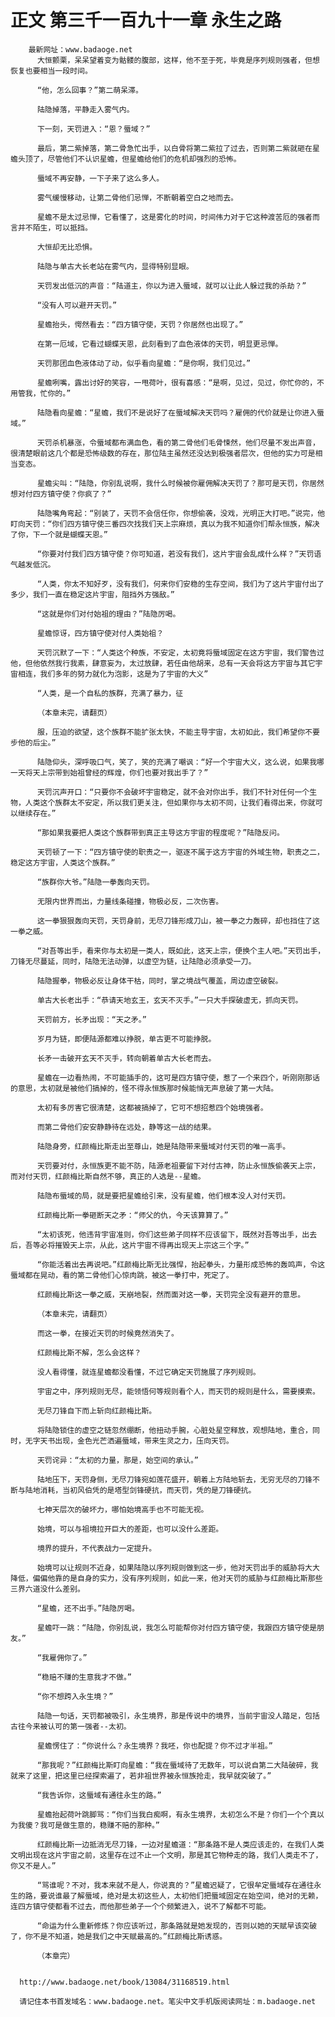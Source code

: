 # 正文 第三千一百九十一章 永生之路
        最新网址：www.badaoge.net
          大恒颤栗，呆呆望着变为骷髅的腹部，这样，他不至于死，毕竟是序列规则强者，但想恢复也要相当一段时间。
      
          “他，怎么回事？”第二萌呆滞。
      
          陆隐掉落，平静走入雾气内。
      
          下一刻，天罚进入：“恩？蜃域？”
      
          最后，第二紫掉落，第二骨急忙出手，以白骨将第二紫拉了过去，否则第二紫就砸在星蟾头顶了，尽管他们不认识星蟾，但星蟾给他们的危机却强烈的恐怖。
      
          蜃域不再安静，一下子来了这么多人。
      
          雾气缓慢移动，让第二骨他们忌惮，不断朝着空白之地而去。
      
          星蟾不是太过忌惮，它看懂了，这是雾化的时间，时间伟力对于它这种渡苦厄的强者而言并不陌生，可以抵挡。
      
          大恒却无比恐惧。
      
          陆隐与单古大长老站在雾气内，显得特别显眼。
      
          天罚发出低沉的声音：“陆道主，你以为进入蜃域，就可以让此人躲过我的杀劫？”
      
          “没有人可以避开天罚。”
      
          星蟾抬头，愕然看去：“四方镇守使，天罚？你居然也出现了。”
      
          在第一厄域，它看过蝴蝶天恩，此刻看到了血色液体的天罚，明显更忌惮。
      
          天罚那团血色液体动了动，似乎看向星蟾：“是你啊，我们见过。”
      
          星蟾咧嘴，露出讨好的笑容，一甩荷叶，很有喜感：“是啊，见过，见过，你忙你的，不用管我，忙你的。”
      
          陆隐看向星蟾：“星蟾，我们不是说好了在蜃域解决天罚吗？雇佣的代价就是让你进入蜃域。”
      
          天罚杀机暴涨，令蜃域都布满血色，看的第二骨他们毛骨悚然，他们尽量不发出声音，很清楚眼前这几个都是恐怖级数的存在，那位陆主虽然还没达到极强者层次，但他的实力可是相当变态。
      
          星蟾尖叫：“陆隐，你别乱说啊，我什么时候被你雇佣解决天罚了？那可是天罚，你居然想对付四方镇守使？你疯了？”
      
          陆隐嘴角弯起：“别装了，天罚不会信任你，你想偷袭，没戏，光明正大打吧。”说完，他盯向天罚：“你们四方镇守使三番四次找我们天上宗麻烦，真以为我不知道你们帮永恒族，解决了你，下一个就是蝴蝶天恩。”
      
          “你要对付我们四方镇守使？你可知道，若没有我们，这片宇宙会乱成什么样？”天罚语气越发低沉。
      
          “人类，你太不知好歹，没有我们，何来你们安稳的生存空间，我们为了这片宇宙付出了多少，我们一直在稳定这片宇宙，阻挡外方强敌。”
      
          “这就是你们对付始祖的理由？”陆隐厉喝。
      
          星蟾惊讶，四方镇守使对付人类始祖？
      
          天罚沉默了一下：“人类这个种族，不安定，太初竟将蜃域固定在这方宇宙，我们警告过他，但他依然我行我素，肆意妄为，太过放肆，若任由他胡来，总有一天会将这方宇宙与其它宇宙相连，我们多年的努力就化为泡影，这是为了宇宙的大义”
      
          “人类，是一个自私的族群，充满了暴力，征
      
          （本章未完，请翻页）
      
          服，压迫的欲望，这个族群不能扩张太快，不能主导宇宙，太初如此，我们希望你不要步他的后尘。”
      
          陆隐仰头，深呼吸口气，笑了，笑的充满了嘲讽：“好一个宇宙大义，这么说，如果我哪一天将天上宗带到始祖曾经的辉煌，你们也要对我出手了？”
      
          天罚沉声开口：“只要你不会破坏宇宙稳定，就不会对你出手，我们不针对任何一个生物，人类这个族群太不安定，所以我们更关注，但如果你与太初不同，让我们看得出来，你就可以继续存在。”
      
          “那如果我要把人类这个族群带到真正主导这方宇宙的程度呢？”陆隐反问。
      
          天罚顿了一下：“四方镇守使的职责之一，驱逐不属于这方宇宙的外域生物，职责之二，稳定这方宇宙，人类这个族群。”
      
          “族群你大爷。”陆隐一拳轰向天罚。
      
          无限内世界而出，力量线条碰撞，物极必反，二次伤害。
      
          这一拳狠狠轰向天罚，天罚身前，无尽刀锋形成刀山，被一拳之力轰碎，却也挡住了这一拳之威。
      
          “对吾等出手，看来你与太初是一类人，既如此，这天上宗，便换个主人吧。”天罚出手，刀锋无尽蔓延，同时，陆隐无法动弹，以虚空为链，让陆隐必须承受一刀。
      
          陆隐握拳，物极必反让身体干枯，同时，掌之境战气覆盖，周边虚空破裂。
      
          单古大长老出手：“恭请天地玄王，玄天不灭手。”一只大手探破虚无，抓向天罚。
      
          天罚前方，长矛出现：“天之矛。”
      
          岁月为链，即便陆源都难以挣脱，单古更不可能挣脱。
      
          长矛一击破开玄天不灭手，转向朝着单古大长老而去。
      
          星蟾在一边看热闹，不可能插手的，这可是四方镇守使，惹了一个来四个，听刚刚那话的意思，太初就是被他们搞掉的，怪不得永恒族那时候能悄无声息破了第一大陆。
      
          太初有多厉害它很清楚，这都被搞掉了，它可不想招惹四个始境强者。
      
          而第二骨他们安安静静待在远处，静等这一战的结果。
      
          陆隐身旁，红颜梅比斯走出至尊山，她是陆隐带来蜃域对付天罚的唯一高手。
      
          天罚要对付，永恒族更不能不防，陆源老祖要留下对付古神，防止永恒族偷袭天上宗，而对付天罚，红颜梅比斯自然不够，真正的人选是--星蟾。
      
          陆隐布蜃域的局，就是要把星蟾给引来，没有星蟾，他们根本没人对付天罚。
      
          红颜梅比斯一拳砸断天之矛：“师父的仇，今天该算算了。”
      
          “太初该死，他违背宇宙准则，你们这些弟子同样不应该留下，既然对吾等出手，出去后，吾等必将摧毁天上宗，从此，这片宇宙不得再出现天上宗这三个字。”
      
          “你能活着出去再说吧。”红颜梅比斯无比强悍，抬起拳头，力量形成恐怖的轰鸣声，令这蜃域都在晃动，看的第二骨他们心惊肉跳，被这一拳打中，死定了。
      
          红颜梅比斯这一拳之威，天崩地裂，然而面对这一拳，天罚完全没有避开的意思。
      
          （本章未完，请翻页）
      
          而这一拳，在接近天罚的时候竟然消失了。
      
          红颜梅比斯不解，怎么会这样？
      
          没人看得懂，就连星蟾都没看懂，不过它确定天罚施展了序列规则。
      
          宇宙之中，序列规则无尽，能领悟何等规则看个人，而天罚的规则是什么，需要摸索。
      
          无尽刀锋自下而上斩向红颜梅比斯。
      
          将陆隐锁住的虚空之链忽然绷断，他扭动手腕，心脏处星空释放，观想陆地，重合，同时，无字天书出现，金色光芒洒遍蜃域，带来生灵之力，压向天罚。
      
          天罚诧异：“太初的力量，那是，始空间的承认。”
      
          陆地压下，天罚身侧，无尽刀锋宛如莲花盛开，朝着上方陆地斩去，无穷无尽的刀锋不断与陆地消耗，当初风伯凭的是塔型剑锋硬抗，而天罚，凭的是刀锋硬抗。
      
          七神天层次的破坏力，哪怕始境高手也不可能无视。
      
          始境，可以与祖境拉开巨大的差距，也可以没什么差距。
      
          境界的提升，不代表战力一定提升。
      
          始境可以让规则不近身，如果陆隐以序列规则做到这一步，他对天罚出手的威胁将大大降低，偏偏他靠的是自身的实力，没有序列规则，如此一来，他对天罚的威胁与红颜梅比斯那些三界六道没什么差别。
      
          “星蟾，还不出手。”陆隐厉喝。
      
          星蟾吓一跳：“陆隐，你别乱说，我怎么可能帮你对付四方镇守使，我跟四方镇守使是朋友。”
      
          “我雇佣你了。”
      
          “稳赔不赚的生意我才不做。”
      
          “你不想跨入永生境？”
      
          陆隐一句话，天罚都被吸引，永生境界，那是传说中的境界，当前宇宙没人踏足，包括古往今来被认可的第一强者--太初。
      
          星蟾愣住了：“你说什么？永生境界？我呸，你也配提？你不过才半祖。”
      
          “那我呢？”红颜梅比斯盯向星蟾：“我在蜃域待了无数年，可以说自第二大陆破碎，我就来了这里，把这里已经探索遍了，若非祖世界被永恒族抢走，我早就突破了。”
      
          “我告诉你，这蜃域有通往永生的路。”
      
          星蟾抬起荷叶跳脚骂：“你们当我白痴啊，有永生境界，太初怎么不是？你们一个个真以为我傻？我可是做生意的，稳赚不赔的那种。”
      
          红颜梅比斯一边抵消无尽刀锋，一边对星蟾道：“那条路不是人类应该走的，在我们人类文明出现在这片宇宙之前，这里存在过不止一个文明，那是其它物种走的路，我们人类走不了，你又不是人。”
      
          “骂谁呢？不对，我本来就不是人，你说真的？”星蟾迟疑了，它很牟定蜃域存在通往永生的路，要说谁最了解蜃域，绝对是太初这些人，太初他们把蜃域固定在始空间，绝对的无赖，连四方镇守使都看不过去，而他那些弟子一个个频繁进入，说不了解都不可能。
      
          “命运为什么重新修炼？你应该听过，那条路就是她发现的，否则以她的天赋早该突破了，你不是不知道，她是我们之中天赋最高的。”红颜梅比斯诱惑。
      
          （本章完）
      
      
      http://www.badaoge.net/book/13084/31168519.html
      
      请记住本书首发域名：www.badaoge.net。笔尖中文手机版阅读网址：m.badaoge.net